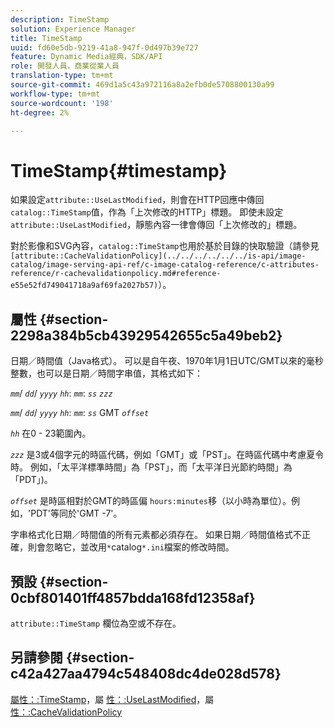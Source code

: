 ```yaml
---
description: TimeStamp
solution: Experience Manager
title: TimeStamp
uuid: fd60e5db-9219-41a8-947f-0d497b39e727
feature: Dynamic Media經典，SDK/API
role: 開發人員，商業從業人員
translation-type: tm+mt
source-git-commit: 469d1a5c43a972116a8a2efb0de5708800130a99
workflow-type: tm+mt
source-wordcount: '198'
ht-degree: 2%

---
```



# TimeStamp{#timestamp}

如果設定`attribute::UseLastModified`，則會在HTTP回應中傳回`catalog::TimeStamp`值，作為「上次修改的HTTP」標題。 即使未設定`attribute::UseLastModified`，靜態內容一律會傳回「上次修改的」標題。

對於影像和SVG內容，`catalog::TimeStamp`也用於基於目錄的快取驗證（請參見` [attribute::CacheValidationPolicy](../../../../../../is-api/image-catalog/image-serving-api-ref/c-image-catalog-reference/c-attributes-reference/r-cachevalidationpolicy.md#reference-e55e52fd749041718a9af69fa2027b57)`）。

## 屬性 {#section-2298a384b5cb43929542655c5a49beb2}

日期／時間值（Java格式）。 可以是自午夜、1970年1月1日UTC/GMT以來的毫秒整數，也可以是日期／時間字串值，其格式如下：

*`mm`*/  *`dd`*/  *`yyyy`* *`hh`*: *`mm`*:  *`ss`* *`zzz`*

*`mm`*/  *`dd`*/  *`yyyy`* *`hh`*: *`mm`*: *`ss`* GMT  *`offset`*

*`hh`* 在0 - 23範圍內。

*`zzz`* 是3或4個字元的時區代碼，例如「GMT」或「PST」。在時區代碼中考慮夏令時。 例如，「太平洋標準時間」為「PST」，而「太平洋日光節約時間」為「PDT」)。

*`offset`* 是時區相對於GMT的時區偏 `hours:minutes`移（以小時為單位）。例如，&#39;PDT&#39;等同於&#39;GMT -7&#39;。

字串格式化日期／時間值的所有元素都必須存在。 如果日期／時間值格式不正確，則會忽略它，並改用`*`catalog`*.ini`檔案的修改時間。

## 預設 {#section-0cbf801401ff4857bdda168fd12358af}

`attribute::TimeStamp` 欄位為空或不存在。

## 另請參閱 {#section-c42a427aa4794c548408dc4de028d578}

[屬性：:TimeStamp](../../../../../../is-api/image-catalog/image-serving-api-ref/c-image-catalog-reference/c-attributes-reference/r-timestamp.md#reference-4213c599a64942ee8cb9d80696b08296)，屬 [性：:UseLastModified](../../../../../../is-api/image-catalog/image-serving-api-ref/c-image-catalog-reference/c-attributes-reference/r-uselastmodified.md#reference-73ecc421e6864a38aec5a4775f06b8e8)，屬 [性：:CacheValidationPolicy](../../../../../../is-api/image-catalog/image-serving-api-ref/c-image-catalog-reference/c-attributes-reference/r-cachevalidationpolicy.md#reference-e55e52fd749041718a9af69fa2027b57)
